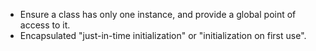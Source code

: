 - Ensure a class has only one instance, and provide a global point of access to it.
- Encapsulated "just-in-time initialization" or "initialization on first use".